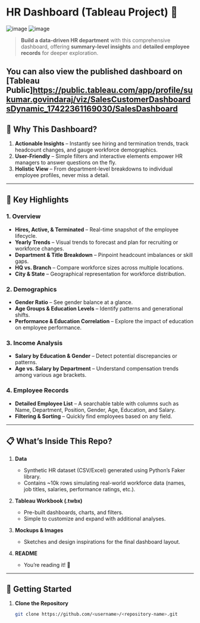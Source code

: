 # HR Dashboard (Tableau Project) :briefcase:

![image](https://github.com/user-attachments/assets/2d08c381-2fca-481d-ab39-c4def4f2d82d)
![image](https://github.com/user-attachments/assets/e9c71e3d-1d53-4266-9df7-9a3513fefc41)


> **Build a data-driven HR department** with this comprehensive dashboard, offering **summary-level insights** and **detailed employee records** for deeper exploration.

You can also view the published dashboard on [Tableau Public]https://public.tableau.com/app/profile/sukumar.govindaraj/viz/SalesCustomerDashboardsDynamic_17422361169030/SalesDashboard
---

## :sparkling_heart: Why This Dashboard?

1. **Actionable Insights** – Instantly see hiring and termination trends, track headcount changes, and gauge workforce demographics.  
2. **User-Friendly** – Simple filters and interactive elements empower HR managers to answer questions on the fly.  
3. **Holistic View** – From department-level breakdowns to individual employee profiles, never miss a detail.

---

## :star2: Key Highlights

### 1. Overview
- **Hires, Active, & Terminated** – Real-time snapshot of the employee lifecycle.  
- **Yearly Trends** – Visual trends to forecast and plan for recruiting or workforce changes.  
- **Department & Title Breakdown** – Pinpoint headcount imbalances or skill gaps.  
- **HQ vs. Branch** – Compare workforce sizes across multiple locations.  
- **City & State** – Geographical representation for workforce distribution.

### 2. Demographics
- **Gender Ratio** – See gender balance at a glance.  
- **Age Groups & Education Levels** – Identify patterns and generational shifts.  
- **Performance & Education Correlation** – Explore the impact of education on employee performance.

### 3. Income Analysis
- **Salary by Education & Gender** – Detect potential discrepancies or patterns.  
- **Age vs. Salary by Department** – Understand compensation trends among various age brackets.

### 4. Employee Records
- **Detailed Employee List** – A searchable table with columns such as Name, Department, Position, Gender, Age, Education, and Salary.  
- **Filtering & Sorting** – Quickly find employees based on any field.

---

## :clipboard: What’s Inside This Repo?

1. **Data**  
   - Synthetic HR dataset (CSV/Excel) generated using Python’s Faker library.  
   - Contains ~10k rows simulating real-world workforce data (names, job titles, salaries, performance ratings, etc.).

2. **Tableau Workbook (.twbx)**  
   - Pre-built dashboards, charts, and filters.  
   - Simple to customize and expand with additional analyses.

3. **Mockups & Images**  
   - Sketches and design inspirations for the final dashboard layout.

4. **README**  
   - You’re reading it! :raised_hands:

---

## :wrench: Getting Started

1. **Clone the Repository**  
   ```bash
   git clone https://github.com/<username>/<repository-name>.git
